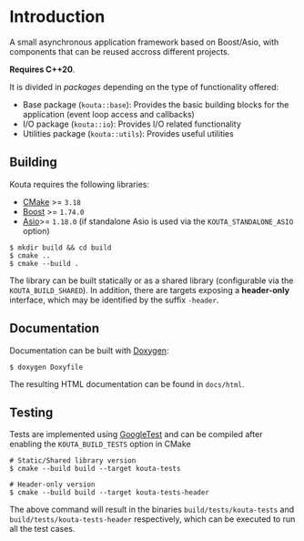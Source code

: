 # Introduction

A small asynchronous application framework based on Boost/Asio, with components that can be reused accross different projects.

**Requires C++20**.

It is divided in *packages* depending on the type of functionality offered:

- Base package (`kouta::base`): Provides the basic building blocks for the application (event loop access and callbacks)
- I/O package (`kouta::io`): Provides I/O related functionality
- Utilities package (`kouta::utils`): Provides useful utilities

## Building

Kouta requires the following libraries:

- [CMake](https://cmake.org/) >= `3.18`
- [Boost](https://www.boost.org/) >= `1.74.0`
- [Asio](https://think-async.com/Asio)>= `1.18.0` (if standalone Asio is used via the `KOUTA_STANDALONE_ASIO` option)

```
$ mkdir build && cd build
$ cmake ..
$ cmake --build .
```

The library can be built statically or as a shared library (configurable via the `KOUTA_BUILD_SHARED`). In addition, there are targets exposing a **header-only** interface, which may be identified by the suffix `-header`.

## Documentation

Documentation can be built with [Doxygen](https://www.doxygen.nl/):

```
$ doxygen Doxyfile
```

The resulting HTML documentation can be found in `docs/html`.


## Testing

Tests are implemented using [GoogleTest](https://github.com/google/googletest) and can be compiled after enabling the `KOUTA_BUILD_TESTS` option in CMake

```
# Static/Shared library version
$ cmake --build build --target kouta-tests

# Header-only version
$ cmake --build build --target kouta-tests-header
```

The above command will result in the binaries `build/tests/kouta-tests` and `build/tests/kouta-tests-header` respectively, which can be executed to run all the test cases.
